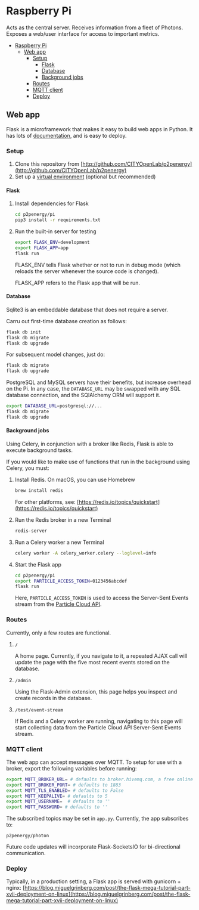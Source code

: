 # Raspberry Pi

Acts as the central server. Receives information from a fleet of Photons. Exposes a web/user interface for access to important metrics.

<!-- TOC -->

- [Raspberry Pi](#raspberry-pi)
    - [Web app](#web-app)
        - [Setup](#setup)
            - [Flask](#flask)
            - [Database](#database)
            - [Background jobs](#background-jobs)
        - [Routes](#routes)
        - [MQTT client](#mqtt-client)
        - [Deploy](#deploy)

<!-- /TOC -->

## Web app

Flask is a microframework that makes it easy to build web apps in Python. It has lots of [documentation](http://flask.pocoo.org/docs/1.0/), and is easy to deploy. 

### Setup

1. Clone this repository from [http://github.com/CITYOpenLab/p2penergy](http://github.com/CITYOpenLab/p2penergy)
2. Set up a [virtual environment](https://wsvincent.com/install-python3-mac/) (optional but recommended)

#### Flask

1. Install dependencies for Flask

    ```bash
    cd p2penergy/pi
    pip3 install -r requirements.txt
    ```
    
2. Run the built-in server for testing 

    ```bash
    export FLASK_ENV=development
    export FLASK_APP=app
    flask run
    ```

    FLASK_ENV tells Flask whether or not to run in debug mode (which reloads the server whenever the source code is changed).

    FLASK_APP refers to the Flask app that will be run.

#### Database

Sqlite3 is an embeddable database that does not require a server. 

Carru out first-time database creation as follows:

```bash
flask db init
flask db migrate
flask db upgrade
```

For subsequent model changes, just do:

```bash
flask db migrate
flask db upgrade 
```

PostgreSQL and MySQL servers have their benefits, but increase overhead on the Pi. In any case, the `DATABASE_URL` may be swapped with any SQL database connection, and the SQlAlchemy ORM will support it.

```bash
export DATABASE_URL=postgresql://...
flask db migrate
flask db upgrade
```

#### Background jobs

Using Celery, in conjunction with a broker like Redis, Flask is able to execute background tasks.

If you would like to make use of functions that run in the background using Celery, you must:

1. Install Redis. On macOS, you can use Homebrew

    ```bash
    brew install redis 
    ```

    For other platforms, see: [https://redis.io/topics/quickstart](https://redis.io/topics/quickstart)

2. Run the Redis broker in a new Terminal

    ```bash
    redis-server
    ```

3. Run a Celery worker a new Terminal

    ```bash
    celery worker -A celery_worker.celery --loglevel=info
    ```

4. Start the Flask app

    ```bash
    cd p2penergy/pi
    export PARTICLE_ACCESS_TOKEN=0123456abcdef
    flask run
    ```

    Here, `PARTICLE_ACCESS_TOKEN` is used to access the Server-Sent Events stream from the [Particle Cloud API](cloud.md).


### Routes

Currently, only a few routes are functional.

1. `/`

    A home page. Currently, if you navigate to it, a repeated AJAX call will update the page with the five most recent events stored on the database.

2. `/admin`

    Using the Flask-Admin extension, this page helps you inspect and create records in the database.

3. `/test/event-stream`

    If Redis and a Celery worker are running, navigating to this page will start collecting data from the Particle Cloud API Server-Sent Events stream.

### MQTT client

The web app can accept messages over MQTT. To setup for use with a broker, export the following variables before running:

```bash
export MQTT_BROKER_URL= # defaults to broker.hivemq.com, a free online broker for testing
export MQTT_BROKER_PORT= # defaults to 1883
export MQTT_TLS_ENABLED= # defaults to False
export MQTT_KEEPALIVE= # defaults to 5
export MQTT_USERNAME=  # defaults to ''
export MQTT_PASSWORD= # defaults to ''
```

The subscribed topics may be set in `app.py`. Currently, the app subscribes to:

```
p2penergy/photon
```

Future code updates will incorporate Flask-SocketsIO for bi-directional communication.

### Deploy

Typically, in a production setting, a Flask app is served with gunicorn + nginx: [https://blog.miguelgrinberg.com/post/the-flask-mega-tutorial-part-xvii-deployment-on-linux](https://blog.miguelgrinberg.com/post/the-flask-mega-tutorial-part-xvii-deployment-on-linux)